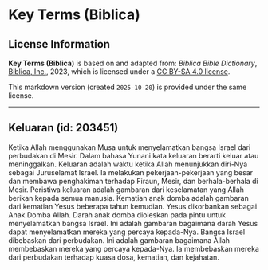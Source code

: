 # Key Terms (Biblica)

## License Information

**Key Terms (Biblica)** is based on and adapted from: _Biblica Bible Dictionary_, [Biblica, Inc.](https://www.biblica.com/), 2023, which is licensed under a [CC BY-SA 4.0 license](https://creativecommons.org/licenses/by-sa/4.0/legalcode.en).

This markdown version (created `2025-10-20`) is provided under the same license.



--------------------------------

## Keluaran (id: 203451)

Ketika Allah menggunakan Musa untuk menyelamatkan bangsa Israel dari perbudakan di Mesir. Dalam bahasa Yunani kata keluaran berarti keluar atau meninggalkan. Keluaran adalah waktu ketika Allah menunjukkan diri\-Nya sebagai Juruselamat Israel. Ia melakukan pekerjaan\-pekerjaan yang besar dan membawa penghakiman terhadap Firaun, Mesir, dan berhala\-berhala di Mesir. Peristiwa keluaran adalah gambaran dari keselamatan yang Allah berikan kepada semua manusia. Kematian anak domba adalah gambaran dari kematian Yesus beberapa tahun kemudian. Yesus dikorbankan sebagai Anak Domba Allah. Darah anak domba dioleskan pada pintu untuk menyelamatkan bangsa Israel. Ini adalah gambaran bagaimana darah Yesus dapat menyelamatkan mereka yang percaya kepada\-Nya. Bangsa Israel dibebaskan dari perbudakan. Ini adalah gambaran bagaimana Allah membebaskan mereka yang percaya kepada\-Nya. Ia membebaskan mereka dari perbudakan terhadap kuasa dosa, kematian, dan kejahatan.


